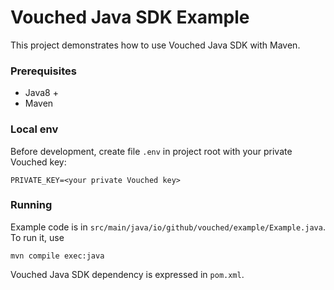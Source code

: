 # Vouched Java SDK Example

This project demonstrates how to use Vouched Java SDK with Maven. 

### Prerequisites

- Java8 +
- Maven

### Local env

Before development, create file `.env` in project root with your private Vouched key:
```
PRIVATE_KEY=<your private Vouched key>
```

### Running

Example code is in `src/main/java/io/github/vouched/example/Example.java`. To run it, use

```
mvn compile exec:java
```

Vouched Java SDK dependency is expressed in `pom.xml`.